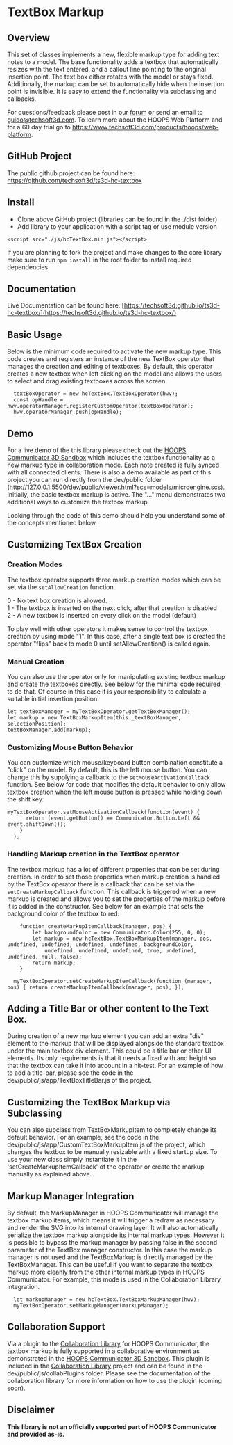# TextBox Markup


## Overview
This set of classes implements a new, flexible markup type for adding text notes to a model. The base functionality adds a textbox that automatically resizes with the text entered, and a callout line pointing to the original insertion point. The text box either rotates with the model or stays fixed. Additionally, the markup can be set to automatically hide when the insertion point is invisible. It is easy to extend the functionality via subclassing and callbacks.

For questions/feedback please post in our [forum](https://forum.techsoft3d.com/) or send an email to guido@techsoft3d.com. To learn more about the HOOPS Web Platform and for a 60 day trial go to https://www.techsoft3d.com/products/hoops/web-platform.


## GitHub Project

The public github project can be found here:  
https://github.com/techsoft3d/ts3d-hc-textbox


## Install

* Clone above GitHub project (libraries can be found in the ./dist folder)
* Add library to your application with a script tag or use module version
```
<script src="./js/hcTextBox.min.js"></script>
```
If you are planning to fork the project and make changes to the core library make sure to run `npm install` in the root folder to install required dependencies.


## Documentation
Live Documentation can be found here: [https://techsoft3d.github.io/ts3d-hc-textbox/](https://techsoft3d.github.io/ts3d-hc-textbox/)

## Basic Usage

Below is the minimum code required to activate the new markup type. This code creates and registers an instance of the new TextBox operator that manages the creation and editing of textboxes. By default, this operator creates a new textbox when left clicking on the model and allows the users to select and drag existing textboxes across the screen.


```
  textBoxOperator = new hcTextBox.TextBoxOperator(hwv);
  const opHandle = hwv.operatorManager.registerCustomOperator(textBoxOperator);
  hwv.operatorManager.push(opHandle);
```

## Demo

For a live demo of the this library please check out the [HOOPS Communicator 3D Sandbox](https://3dsandbox.techsoft3d.com) which includes the textbox functionality as a new markup type in collaboration mode. Each note created is fully synced with all connected clients. There is also a demo available as part of this project you can run directly from the dev/public folder (http://127.0.0.1:5500/dev/public/viewer.html?scs=models/microengine.scs). Initially, the basic textbox markup is active. The "..." menu demonstrates two additional ways to customize the textbox markup. 

Looking through the code of this demo should help you understand some of the concepts mentioned below.


## Customizing TextBox Creation

### Creation Modes
The textbox operator supports three markup creation modes which can be set via the `setAllowCreation` function.

0 -  No text box creation is allowed.  
1 -  The textbox is inserted on the next click, after that creation is disabled  
2 -  A new textbox is inserted on every click on the model (default)  

To play well with other operators it makes sense to control the textbox creation by using mode "1". In this case, after a single text box is created the operator "flips" back to mode 0 until setAllowCreation() is called again. 

### Manual Creation
You can also use the operator only for manipulating existing textbox markup and create the textboxes directly. See below for the minimal code required to do that. Of course in this case it is your responsibility to calculate a suitable initial insertion position. 

```
let textBoxManager = myTextBoxOperator.getTextBoxManager();
let markup = new TextBoxMarkupItem(this._textBoxManager, selectionPosition);
textBoxManager.add(markup);
```

### Customizing Mouse Button Behavior

You can customize which mouse/keyboard button combination constitute a "click" on the model. By default, this is the left mouse button. You can change this by supplying a callback to the `setMouseActivationCallback` function. See below for code that modifies the default behavior to only allow textbox creation when the left mouse button is pressed while holding down the shift key:

```
myTextBoxOperator.setMouseActivationCallback(function(event) {
      return (event.getButton() == Communicator.Button.Left && event.shiftDown());
    }
  );

```

### Handling Markup creation in the TextBox operator
The textbox markup has a lot of different properties that can be set during creation. In order to set those properties when markup creation is handled by the TextBox operator there is a callback that can be set via the `setCreateMarkupCallback` function. This callback is triggered when a new markup is created and allows you to set the properties of the markup before it is added in the constructor. See below for an example that sets the background color of the textbox to red:

```
    function createMarkupItemCallback(manager, pos) {
        let backgroundColor = new Communicator.Color(255, 0, 0);
        let markup = new hcTextBox.TextBoxMarkupItem(manager, pos, undefined, undefined, undefined, undefined, backgroundColor,
            undefined, undefined, undefined, true, undefined, undefined, null, false);
        return markup;
    }

  myTextBoxOperator.setCreateMarkupItemCallback(function (manager, pos) { return createMarkupItemCallback(manager, pos); });

```


## Adding a Title Bar or other content to the Text Box.
During creation of a new markup element you can add an extra "div" element to the markup that will be displayed alongside the standard textbox under the main textbox div element. This could be a title bar or other UI elements. Its only requirements is that it needs a fixed with and height so that the textbox can take it into account in a hit-test. For an example of how to add a title-bar, please see the code in the dev/public/js/app/TextBoxTitleBar.js of the project.

## Customizing the TextBox Markup via Subclassing
You can also subclass from TextBoxMarkupItem to completely change its default behavior. For an example, see the code in the dev/public/js/app/CustomTextBoxMarkupItem.js of the project, which changes the textbox to be manually resizable with a fixed startup size. To use your new class simply instantiate it in the 'setCreateMarkupItemCallback' of the operator or create the markup manually as explained above.

## Markup Manager Integration
By default, the MarkupManager in HOOPS Communicator will manage the textbox markup items, which means it will trigger a redraw as necessary and render the SVG into its internal drawing layer. It will also automatically serialize the textbox markup alongside its internal markup types. However it is possible to bypass the markup manager by passing false in the second parameter of the TextBox manager constructor. In this case the markup manager is not used and the TextBoxMarkup is directly managed by the TextBoxManager. This can be useful if you want to separate the textbox markup more cleanly from the other internal markup types in HOOPS Communicator. For example, this mode is used in the Collaboration Library integration.

```
  let markupManager = new hcTextBox.TextBoxMarkupManager(hwv);
  myTextBoxOperator.setMarkupManager(markupManager);
```


## Collaboration Support
Via a plugin to the [Collaboration Library](https://github.com/techsoft3d/ts3d-hc-collabServer) for HOOPS Communicator, the textbox markup is fully supported in a collaborative environment as demonstrated in the [HOOPS Communicator 3D Sandbox](https://3dsandbox.techsoft3d.com). This plugin is included in the [Collaboration Library](https://github.com/techsoft3d/ts3d-hc-collabServer) project and can be found in the dev/public/js/collabPlugins folder. Please see the documentation of the collaboration library for more information on how to use the plugin (coming soon).


## Disclaimer
**This library is not an officially supported part of HOOPS Communicator and provided as-is.**


